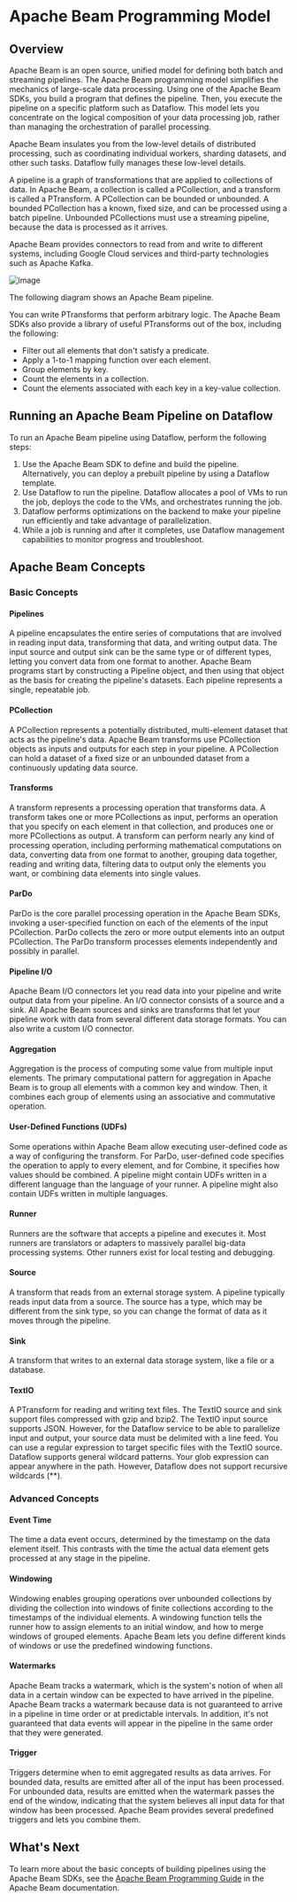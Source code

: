# Apache Beam Programming Model

## Overview
Apache Beam is an open source, unified model for defining both batch and streaming pipelines. The Apache Beam programming model simplifies the mechanics of large-scale data processing. Using one of the Apache Beam SDKs, you build a program that defines the pipeline. Then, you execute the pipeline on a specific platform such as Dataflow. This model lets you concentrate on the logical composition of your data processing job, rather than managing the orchestration of parallel processing.


Apache Beam insulates you from the low-level details of distributed processing, such as coordinating individual workers, sharding datasets, and other such tasks. Dataflow fully manages these low-level details.

A pipeline is a graph of transformations that are applied to collections of data. In Apache Beam, a collection is called a PCollection, and a transform is called a PTransform. A PCollection can be bounded or unbounded. A bounded PCollection has a known, fixed size, and can be processed using a batch pipeline. Unbounded PCollections must use a streaming pipeline, because the data is processed as it arrives.

Apache Beam provides connectors to read from and write to different systems, including Google Cloud services and third-party technologies such as Apache Kafka.

![image](https://github.com/user-attachments/assets/5af9b4de-07ca-4eb1-8e8a-9b0b2179e963)

The following diagram shows an Apache Beam pipeline.

You can write PTransforms that perform arbitrary logic. The Apache Beam SDKs also provide a library of useful PTransforms out of the box, including the following:
- Filter out all elements that don't satisfy a predicate.
- Apply a 1-to-1 mapping function over each element.
- Group elements by key.
- Count the elements in a collection.
- Count the elements associated with each key in a key-value collection.

## Running an Apache Beam Pipeline on Dataflow

To run an Apache Beam pipeline using Dataflow, perform the following steps:
1. Use the Apache Beam SDK to define and build the pipeline. Alternatively, you can deploy a prebuilt pipeline by using a Dataflow template.
2. Use Dataflow to run the pipeline. Dataflow allocates a pool of VMs to run the job, deploys the code to the VMs, and orchestrates running the job.
3. Dataflow performs optimizations on the backend to make your pipeline run efficiently and take advantage of parallelization.
4. While a job is running and after it completes, use Dataflow management capabilities to monitor progress and troubleshoot.

## Apache Beam Concepts

### Basic Concepts

#### Pipelines
A pipeline encapsulates the entire series of computations that are involved in reading input data, transforming that data, and writing output data. The input source and output sink can be the same type or of different types, letting you convert data from one format to another. Apache Beam programs start by constructing a Pipeline object, and then using that object as the basis for creating the pipeline's datasets. Each pipeline represents a single, repeatable job.

#### PCollection
A PCollection represents a potentially distributed, multi-element dataset that acts as the pipeline's data. Apache Beam transforms use PCollection objects as inputs and outputs for each step in your pipeline. A PCollection can hold a dataset of a fixed size or an unbounded dataset from a continuously updating data source.

#### Transforms
A transform represents a processing operation that transforms data. A transform takes one or more PCollections as input, performs an operation that you specify on each element in that collection, and produces one or more PCollections as output. A transform can perform nearly any kind of processing operation, including performing mathematical computations on data, converting data from one format to another, grouping data together, reading and writing data, filtering data to output only the elements you want, or combining data elements into single values.

#### ParDo
ParDo is the core parallel processing operation in the Apache Beam SDKs, invoking a user-specified function on each of the elements of the input PCollection. ParDo collects the zero or more output elements into an output PCollection. The ParDo transform processes elements independently and possibly in parallel.

#### Pipeline I/O
Apache Beam I/O connectors let you read data into your pipeline and write output data from your pipeline. An I/O connector consists of a source and a sink. All Apache Beam sources and sinks are transforms that let your pipeline work with data from several different data storage formats. You can also write a custom I/O connector.

#### Aggregation
Aggregation is the process of computing some value from multiple input elements. The primary computational pattern for aggregation in Apache Beam is to group all elements with a common key and window. Then, it combines each group of elements using an associative and commutative operation.

#### User-Defined Functions (UDFs)
Some operations within Apache Beam allow executing user-defined code as a way of configuring the transform. For ParDo, user-defined code specifies the operation to apply to every element, and for Combine, it specifies how values should be combined. A pipeline might contain UDFs written in a different language than the language of your runner. A pipeline might also contain UDFs written in multiple languages.

#### Runner
Runners are the software that accepts a pipeline and executes it. Most runners are translators or adapters to massively parallel big-data processing systems. Other runners exist for local testing and debugging.

#### Source
A transform that reads from an external storage system. A pipeline typically reads input data from a source. The source has a type, which may be different from the sink type, so you can change the format of data as it moves through the pipeline.

#### Sink
A transform that writes to an external data storage system, like a file or a database.

#### TextIO
A PTransform for reading and writing text files. The TextIO source and sink support files compressed with gzip and bzip2. The TextIO input source supports JSON. However, for the Dataflow service to be able to parallelize input and output, your source data must be delimited with a line feed. You can use a regular expression to target specific files with the TextIO source. Dataflow supports general wildcard patterns. Your glob expression can appear anywhere in the path. However, Dataflow does not support recursive wildcards (**).

### Advanced Concepts

#### Event Time
The time a data event occurs, determined by the timestamp on the data element itself. This contrasts with the time the actual data element gets processed at any stage in the pipeline.

#### Windowing
Windowing enables grouping operations over unbounded collections by dividing the collection into windows of finite collections according to the timestamps of the individual elements. A windowing function tells the runner how to assign elements to an initial window, and how to merge windows of grouped elements. Apache Beam lets you define different kinds of windows or use the predefined windowing functions.

#### Watermarks
Apache Beam tracks a watermark, which is the system's notion of when all data in a certain window can be expected to have arrived in the pipeline. Apache Beam tracks a watermark because data is not guaranteed to arrive in a pipeline in time order or at predictable intervals. In addition, it's not guaranteed that data events will appear in the pipeline in the same order that they were generated.

#### Trigger
Triggers determine when to emit aggregated results as data arrives. For bounded data, results are emitted after all of the input has been processed. For unbounded data, results are emitted when the watermark passes the end of the window, indicating that the system believes all input data for that window has been processed. Apache Beam provides several predefined triggers and lets you combine them.

## What's Next
To learn more about the basic concepts of building pipelines using the Apache Beam SDKs, see the [Apache Beam Programming Guide](https://beam.apache.org/documentation/programming-guide/) in the Apache Beam documentation.
